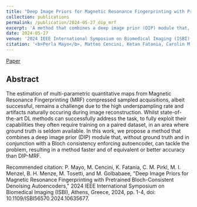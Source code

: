 ```yaml
---
title: "Deep Image Priors for Magnetic Resonance Fingerprinting with Pretrained Bloch-Consistent Denoising Autoencoders"
collection: publications
permalink: /publication/2024-05-27_dip_mrf
excerpt: 'A method that combines a deep image prior (DIP) module that, without ground truth and in conjunction with a Bloch consistency enforcing autoencoder for MRF reconstruction.'
date: 2024-05-27
venue: '2024 IEEE International Symposium on Biomedical Imaging (ISBI)'
citation: '<b>Perla Mayo</b>, Matteo Cencini, Ketan Fatania, Carolin M. Pirkl, Marion I. Menzel, Bjoern. H. Menze, Michela Tosetti, and Mohammad Golbabaee, &quot;Deep Image Priors for Magnetic Resonance Fingerprinting with Pretrained Bloch-Consistent Denoising Autoencoders&quot; in <i>2024 IEEE International Symposium on Biomedical Imaging (ISBI)</i>.'
---
```


[Paper](https://ieeexplore.ieee.org/abstract/document/10635677)

## Abstract
The estimation of multi-parametric quantitative maps from Magnetic Resonance Fingerprinting (MRF) 
compressed sampled acquisitions, albeit successful, remains a challenge due to the high underspampling 
rate and artifacts naturally occuring during image reconstruction. Whilst state-of-the-art DL methods 
can successfully address the task, to fully exploit their capabilities they often require training on a 
paired dataset, in an area where ground truth is seldom available. In this work, we propose a method that 
combines a deep image prior (DIP) module that, without ground truth and in conjunction with a Bloch 
consistency enforcing autoencoder, can tackle the problem, resulting in a method faster and of equivalent 
or better accuracy than DIP-MRF.



Recommended citation: P. Mayo, M. Cencini, K. Fatania, C. M. Pirkl, M. I. Menzel, B. H. Menze, M. Tosetti, and M. Golbabaee, 
 "Deep Image Priors for Magnetic Resonance Fingerprinting with Pretrained Bloch-Consistent 
 Denoising Autoencoders," 2024 IEEE International Symposium on Biomedical Imaging (ISBI), 
 Athens, Greece, 2024, pp. 1-4, doi: 10.1109/ISBI56570.2024.10635677.